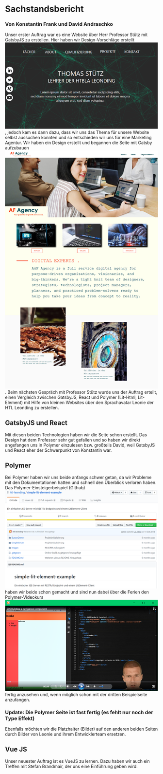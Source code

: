 # Sachstandsbericht
### Von Konstantin Frank und David Andraschko

Unser erster Auftrag war es eine Website über Herr Professor Stütz mit GatsbyJS zu erstellen. Hier haben wir Design-Vorschläge erstellt 
![Designvorschlag](images/designvorschlag.PNG), jedoch kam es dann dazu, dass wir uns das Thema für unsere Website selbst aussuchen konnten und so entschieden wir uns für eine Marketing Agentur. Wir haben ein Design erstellt und begannen die Seite mit Gatsby aufzubauen ![Gatsby Website](images/gatsby-website.jpg). Beim nächsten Gespräch mit Professor Stütz wurde uns der Auftrag erteilt, einen Vergleich zwischen GatsbyJS, React und Polymer (Lit-Html, Lit-Element) mit Hilfe von kleinen Websites über den Sprachavatar Leonie der HTL Leonding zu erstellen.

## GatsbyJS und React
Mit diesen beiden Technologien haben wir die Seite schon erstellt. Das Design hat dem Professor sehr gut gefallen und so haben wir direkt angefangen uns in Polymer einzulesen bzw. großteils David, weil GatsbyJS und React eher der Schwerpunkt von Konstantin war.

## Polymer
Bei Polymer haben wir uns beide anfangs schwer getan, da wir Probleme mit den Dokumentationen hatten und schnell den Überblick verloren haben. Das Polymer-Einsteigerbeispiel (Github) ![Github Tutorial](images/githubTutorial.PNG) haben wir beide schon gemacht und sind nun dabei über die Ferien den Polymer-Videokurs ![Videokurs](images/videokurs.PNG) fertig anzusehen und, wenn möglich schon mit der dritten Beispielseite anzufangen.  

### Update: Die Polymer Seite ist fast fertig (es fehlt nur noch der Type Effekt)

Ebenfalls möchten wir die Platzhalter (Bilder) auf den anderen beiden Seiten durch Bilder von Leonie und ihrem Entwicklerteam ersetzen. 

## Vue JS
Unser neuester Auftrag ist es VueJS zu lernen. Dazu haben wir auch ein Treffen mit Stefan Brandmair, der uns eine Einführung geben wird. 